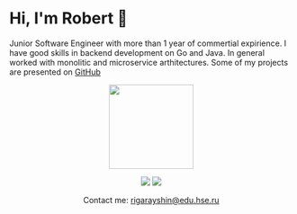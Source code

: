 # Hi, I'm Robert 👋

Junior Software Engineer with more than 1 year of commertial expirience. I have good skills in backend development on Go and Java.
In general worked with monolitic and microservice arthitectures. Some of my projects are presented on <a href="https://github.com/robertgarayshin">GitHub</a>
<p align='center'>
   <a href="https://github.com/robertgarayshin/github-readme-stats"><img height=150
src="https://github-readme-stats.vercel.app/api/top-langs/?username=robertgarayshin&layout=compact"/></a>
</p>
<p align='center'>
   <a href="https://t.me/rroberttttt" style="text-decoration: none">
      <img src="https://img.shields.io/badge/Telegram-2CA5E0?style=for-the-badge&logo=telegram&logoColor=white">
   </a>
   <a href="https://vk.com/robert_exe" style="text-decoration: none">
      <img src="https://img.shields.io/badge/вконтакте-%232E87FB.svg?&style=for-the-badge&logo=vk&logoColor=white">
   </a>
   <p align='center'>
      Contact me: <a href="mailto:rigarayshin@edu.hse.ru">rigarayshin@edu.hse.ru</a>
   </p>
</p>

